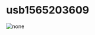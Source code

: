# usb1565203609

![none](https://i0.hdslb.com/bfs/album/33648b793eb931639173c020f68687b019a1a789.png)
